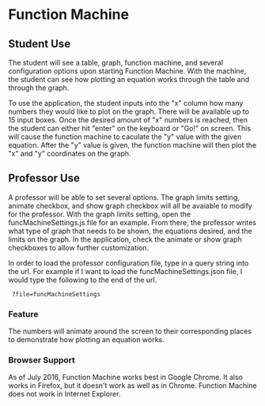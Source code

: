 # Function Machine

## Student Use
The student will see a table, graph, function machine, and several configuration options upon starting Function Machine.  With the machine, the student can see how plotting an equation works through the table and through the graph.

To use the application, the student inputs into the "x" column how many numbers they would like to plot on the graph.  There will be available up to 15 input boxes.  Once the desired amount of "x" numbers is reached, then the student can either hit "enter" on the keyboard or "Go!" on screen.  This will cause the function machine to caculate the "y" value with the given equation.  After the "y" value is given, the function machine will then plot the "x" and "y" coordinates on the graph.

## Professor Use
A professor will be able to set several options.  The graph limits setting, animate checkbox, and show graph checkbox will all be avaiable to modify for the professor.  With the graph limits setting, open the funcMachineSettings.js file for an example.  From there, the professor writes what type of graph that needs to be shown, the equations desired, and the limits on the graph.  In the application, check the animate or show graph checkboxes to allow further customization.

In order to load the professor configuration file, type in a query string into the url.  For example if I want to load the funcMachineSettings.json file, I would type the following to the end of the url.  

`
?file=funcMachineSettings`

### Feature
The numbers will animate around the screen to their corresponding places to demonstrate how plotting an equation works.

### Browser Support
As of July 2016, Function Machine works best in Google Chrome.  It also works in Firefox, but it doesn't work as well as in Chrome.  Function Machine does not work in Internet Explorer.